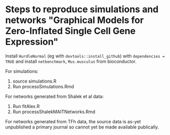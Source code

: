 # Steps to reproduce simulations and networks "Graphical Models for Zero-Inflated Single Cell Gene Expression"

Install `HurdleNormal` (eg with `devtools::install_github`) with
`dependencies = TRUE` and install `netbenchmark`, `Mus.musculus` from bioconductor.

For simulations:
1. source simulations.R
2. Run processSimulations.Rmd

For networks generated from Shalek et al data:

1. Run fitAlex.R
2. Run processShalekMAITNetworks.Rmd

For networks generated from TFh data, the source data is as-yet unpublished a primary journal so cannot yet be made available publically.
